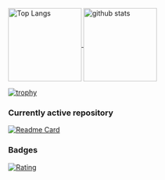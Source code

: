 <a href="https://github.com/anuraghazra/github-readme-stats">
  <img align="center" alt="Top Langs" height="150px" src="https://github-readme-stats.vercel.app/api/top-langs/?username=nkoguchiDev&layout=compact" />
</a>
<a href="https://github.com/anuraghazra/github-readme-stats">
  <img align="center" alt="github stats" height="150px" src="https://github-readme-stats.vercel.app/api?username=nkoguchiDev&count_private=true&show_icons=true" />
</a>

[![trophy](https://github-profile-trophy.vercel.app/?username=nkoguchiDev)](https://github.com/ryo-ma/github-profile-trophy)

### Currently active repository
[![Readme Card](https://github-readme-stats.vercel.app/api/pin/?username=nkoguchiDev&repo=testApp)](https://github.com/anuraghazra/github-readme-stats)


### Badges
[![Rating](https://badgen.org/img/atcoder/naokikoguchi/rating/algorithm?style=for-the-badge)](https://atcoder.jp/users/naokikoguchi?contestType=algo)


<!--
**nkoguchiDev/nkoguchiDev** is a ✨ _special_ ✨ repository because its `README.md` (this file) appears on your GitHub profile.

Here are some ideas to get you started:

- 🔭 I’m currently working on ...
- 🌱 I’m currently learning ...
- 👯 I’m looking to collaborate on ...
- 🤔 I’m looking for help with ...
- 💬 Ask me about ...
- 📫 How to reach me: ...
- 😄 Pronouns: ...
- ⚡ Fun fact: ...
-->
